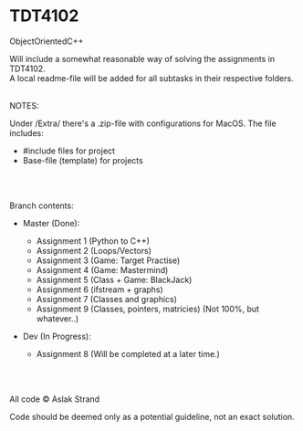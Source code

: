 # TDT4102
ObjectOrientedC++

Will include a somewhat reasonable way of solving the assignments in TDT4102.
<br>A local readme-file will be added for all subtasks in their respective folders.

<br>
NOTES:

Under /Extra/ there's a .zip-file with configurations for MacOS.
The file includes:
  - #include files for project
  - Base-file (template) for projects

<br>
<br>

Branch contents:
- Master (Done):
  - Assignment 1 (Python to C++)
  - Assignment 2 (Loops/Vectors)
  - Assignment 3 (Game: Target Practise)
  - Assignment 4 (Game: Mastermind)
  - Assignment 5 (Class + Game: BlackJack)
  - Assignment 6 (ifstream + graphs)
  - Assignment 7 (Classes and graphics)
  - Assignment 9 (Classes, pointers, matricies) (Not 100%, but whatever..)

- Dev (In Progress):
  - Assignment 8 (Will be completed at a later time.)
  
<br><br>

All code © Aslak Strand

Code should be deemed only as a potential guideline, not an exact solution.
